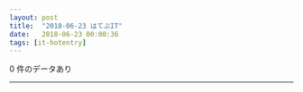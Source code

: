 ```yaml
---
layout: post
title:  "2018-06-23 はてぶIT"
date:   2018-06-23 00:00:36
tags: [it-hotentry]
---
```

0 件のデータあり

<hr>
